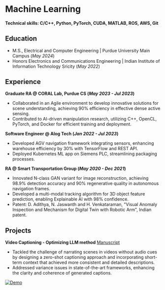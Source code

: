 # Machine Learning

#### Technical skills: C/C++, Python, PyTorch, CUDA, MATLAB, ROS, AWS, Git

## Education
- M.S., Electrical and Computer Engineering | Purdue University Main Campus (_May 2024_)
- Honors Electronics and Communications Engineering | Indian Institute of Information Technology Sricity (_May 2022_)

## Experience
**Graduate RA @ CORAL Lab, Purdue CS (_May 2023 - Jul 2023_)**
- Collaborated in an Agile environment to develop innovative solutions for scene understanding, achieving 90% efficiency in effective dense active sensing.
- Contributed to AI-driven manipulation research, utilizing C++, OpenCL, PyTorch, and Docker for efficient training and deployment.

**Software Engineer @ Alog Tech (_Jan 2022 - Jul 2023_)**
- Developed AGV navigation framework integrating sensors, enhancing warehouse efficiency by 30% with TensorFlow and REST API.
- Deployed Kubernetes ML app on Siemens PLC, streamlining packaging processes.

**RA @ Smart Transportation Group (_May 2020 - Dec 2021_)**
- Innovated N-class GAN variant for image reconstruction, achieving 98.9% detection accuracy and 90% regenerative quality in autonomous navigation frames.
- Developed a multi-modal tracking algorithm for 3D object feature prediction, enabling Explainable AI with 98% confidence.
- Patent: D. Adithya, N. Jaswanth and H. Venkataraman, "Visual Anomaly Inspection and Mechanism for Digital Twin with Robotic Arm", Indian patent.

## Projects
**Video Captioning - Optimizing LLM method**
[Manuscript](https://drive.google.com/file/d/1d7rtFOZPKguYlPh-LtneuUWeiwIeyZhv/view?usp=sharing)

- Tackled the challenge of narrating scenes in videos without audio cues by designing a zero-shot captioning approach and incorporating short-term context that achieved more consistent and detailed descriptions.
- Addressed variance issues in state-of-the-art frameworks, enhancing the clarity and coherence of generated captions.

[![Demo](https://i3.ytimg.com/vi/8CfJJeCQRaE/maxresdefault.jpg)](https://youtu.be/8CfJJeCQRaE)
